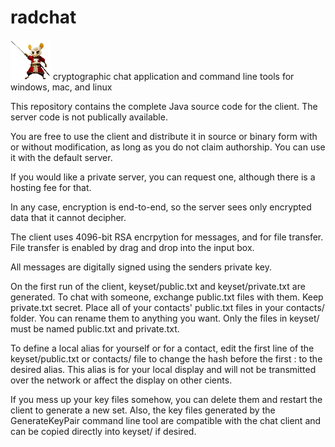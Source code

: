 # radchat
![dormouse](https://github.com/justinddix/radchat/blob/master/src/images/dormouse2.png)
cryptographic chat application and command line tools for windows, mac, and linux

This repository contains the complete Java source code for the client.  The server code is not publically available.

You are free to use the client and distribute it in source or binary form with or without modification, as long as you do not claim authorship.  You can use it with the default server.

If you would like a private server, you can request one, although there is a hosting fee for that.

In any case, encryption is end-to-end, so the server sees only encrypted data that it cannot decipher.

The client uses 4096-bit RSA encrpytion for messages, and for file transfer.  File transfer is enabled by drag and drop into the input box.

All messages are digitally signed using the senders private key.

On the first run of the client, keyset/public.txt and keyset/private.txt are generated.  To chat with someone, exchange public.txt files with them.  Keep private.txt secret.  Place all of your contacts' public.txt files in your contacts/ folder.  You can rename them to anything you want.  Only the files in keyset/ must be named public.txt and private.txt.

To define a local alias for yourself or for a contact, edit the first line of the keyset/public.txt or contacts/ file to change the hash before the first : to the desired alias.  This alias is for your local display and will not be transmitted over the network or affect the display on other cients.

If you mess up your key files somehow, you can delete them and restart the client to generate a new set.  Also, the key files generated by the GenerateKeyPair command line tool are compatible with the chat client and can be copied directly into keyset/ if desired.



